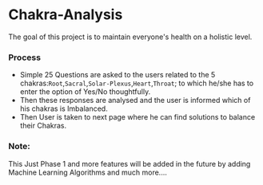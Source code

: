 # Chakra-Analysis
The goal of this project is to maintain everyone's health on a holistic level.

### Process
- Simple 25 Questions are asked to the users related to the 5 chakras:`Root`,`Sacral`,`Solar-Plexus`,`Heart`,`Throat`; to which he/she has to enter the option of Yes/No thoughtfully.
- Then these responses are analysed and the user is informed which of his chakras is Imbalanced.
- Then User is taken to next page where he can find solutions to balance their Chakras.

### Note:
This Just Phase 1 and more features will be added in the future by adding Machine Learning Algorithms and much more....
